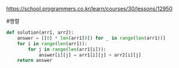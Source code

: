 
https://school.programmers.co.kr/learn/courses/30/lessons/12950

#행렬
```python
def solution(arr1, arr2):
    answer = [[0] * len(arr1[0]) for _ in range(len(arr1))]
    for i in range(len(arr1)):
        for j in range(len(arr1[i])):
            answer[i][j] = arr1[i][j] + arr2[i][j]
    return answer
```
